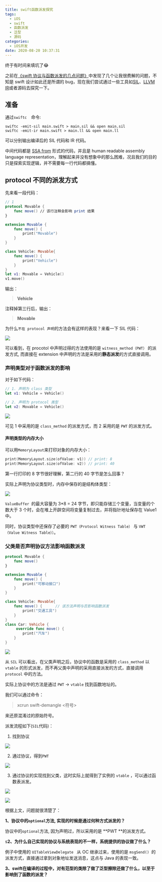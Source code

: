 ```yaml
---
title: swift函数派发探究
tags:
  - iOS
  - swift
  - 函数派发
  - 泛型
  - 源码
categories:
  - iOS开发
date: 2020-08-20 10:37:31
---
```


终于有时间来填坑了😂

之前在[《swift 协议与函数派发的几点问题》](https://www.jianshu.com/p/7d05578242fd)中发现了几个让我很费解的问题，不知是 swift 设计如此还是所谓的 bug，现在我们尝试通过一些工具如[SIL](https://github.com/apple/swift/blob/main/docs/SIL.rst)、[LLVM IR](http://llvm.org/docs/LangRef.html)或者源码去探究一下。

<!-- more -->

## 准备

通过`swiftc  `命令:

```shell
swiftc -emit-sil main.swift > main.sil && open main.sil
swiftc -emit-ir main.swift > main.ll && open main.ll
```

 可以分别输出编译后的 SIL 代码和 IR 代码。

中间代码都是 [SSA from](https://zh.wikipedia.org/wiki/%E9%9D%99%E6%80%81%E5%8D%95%E8%B5%8B%E5%80%BC%E5%BD%A2%E5%BC%8F) 形式的代码，并且是 human readable assembly language representation，理解起来并没有想象中的那么困难，况且我们的目的只是探索实现逻辑，并不需要每一行代码都搞懂。

## protocol 不同的派发方式

先来看一段代码：

```swift
// 1
protocol Movable {
    func move() // 该行注释会影响 print 结果
}

extension Movable {
    func move() {
        print("Movable")
    }
}

class Vehicle: Movable{
    func move() {
        print("Vehicle")
    }
}
let v1: Movable = Vehicle()
v1.move()
```

输出：  

> **Vehicle**

注释掉第三行后，输出：

> **Movable**

为什么`不在 protocol 声明`的方法会有这样的表现？来看一下 SIL 代码：

![](/images/WeChatee95656b9520f777.png)

可以看到，在 procotol 中声明过得的方法使用的是 `witness_method（PWT）` 的派发方式, 而直接在 extension 中声明的方法是采用的**静态派发**的方式直接调用。

### 声明类型对于函数派发的影响

对于如下代码：

```swift
// 1. 声明为 class 类型
let v1: Vehicle = Vehicle()

// 2. 声明为 protocol 类型
let v2: Movable = Vehicle()
```

![](/images/WX20201230-173920@2x.png)

可见 1 中采用的是 `class_method` 的派发方式，而 2 采用的是 `PWT` 的派发方式。

#### 声明类型的内存大小

可以用`MemoryLayout`来打印对象的内存大小：

```swift
print(MemoryLayout.size(ofValue: v1)) // print: 8
print(MemoryLayout.size(ofValue: v2)) // print: 40
```

第一行打印的 8 字节很好理解，第二行的 40 字节是怎么回事？

实际上声明为协议类型时，内存中保存的是结构体类型：

![](/images/WX20210105-000757@2x.png)

`ValueBuffer `的最大容量为 3*8 = 24 字节，即只能存储三个变量，当变量的个数大于 3 个时，会在堆上开辟空间将变量复制过去，并将指针地址保存在 Value1 中。

同时，协议类型中还保存了必要的 `PWT（Protocol Witness Table）` 与 `VWT（Value Witness Table））`。

### 父类是否声明协议方法影响函数派发

```swift
protocol Movable {
    func move()
}

extension Movable {
    func move() {
        print("可移动接口")
    }
}

class Vehicle: Movable{
    func move() {      // 该方法声明与否影响函数派发
        print("交通工具")
    }
}
class Car: Vehicle {
     override func move() {
        print("汽车")
    }
}
```

![](/images/WX20210105-165740@2x.png)

从 `SIL` 可以看出，在父类声明之后，协议中的函数是采用的 `class_method` 以 `vtable` 的形式派发，而不再父类中声明的采用直接派发的方式，直接调用 `protocol` 中的方法。

实际上协议中的方法是通过 `PWT` -> `vtable` 找到函数地址的。

我们可以通过命令：

> xcrun swift-demangle <符号>

来还原混淆过的原始符号。

派发流程如下(`SIL`代码)：

1. 找到协议

![](/images/methid_dispatch1.png)

2. 通过协议，得到`PWT`

![](/images/methid_dispatch2.png)

3. 通过协议的实现找到父类，这时实际上就得到了实例的 `vtable` ，可以通过函数表派发。

![](/images/methid_dispatch3.png)

![](/images/methid_dispatch4.png)





根据上文，问题就很清楚了：

**1、协议中的`optional`方法, 实现的时候是通过何种方式派发的？**

协议中的`optional`方法, 因为声明过，所以采用的是 **PWT **的派发方式。



s**2、为什么自己实现的协议与系统表现的不一样，系统提供的协议做了什么？**

例子中使用的 `UITableViewDelegate ` 从 OC 继承过来，使用的是 `msgSend() `的派发方式，直接通过拿到对象地址发送消息，这点与 Java 的表现一致。

**3、swift在编译的过程中，对有范型的类除了做了泛型擦除还做了什么，以至于影响到了函数的派发？**

